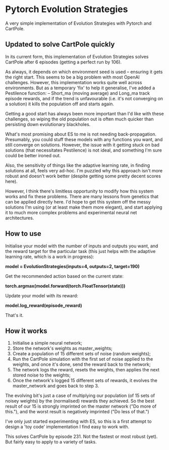 # Pytorch Evolution Strategies
A very simple implementation of Evolution Strategies with Pytorch and CartPole.

## Updated to solve CartPole quickly
In its current form, this implementation of Evolution Strategies solves CartPole after 6 episodes (getting a perfect run by 106).

As always, it depends on which environment seed is used – ensuring it gets the right start. This seems to be a big problem with most OpenAI challenges. However, this implementation works quite well across environments. But as a temporary 'fix' to help it generalise, I've added a Pestilence function:
– Short_ma (moving average) and Long_ma track episode rewards, and if the trend is unfavourable (i.e. it's not converging on a solution) it kills the population off and starts again.

Getting a good start has always been more important than I'd like with these challenges, so wiping the old population out is often much quicker than persisting down evolutionary blackholes.

What's most promising about ES to me is not needing back-propagation. Presumably, you could stuff these models with any functions you want, and still converge on solutions. However, the issue with it getting stuck on bad solutions (that necessitates Pestilence) is not ideal, and something I'm sure could be better ironed out.

Also, the sensitivity of things like the adaptive learning rate, in finding solutions at all, feels very ad-hoc. I'm puzzled why this approach isn't more robust and doesn't work better (despite getting some pretty decent scores here).

However, I think there's limitless opportunity to modify how this system works and fix these problems. There are many lessons from genetics that can be applied directly here. I'd hope to get this system off the messy solutions I'm using (or at least make them more elegant), and start applying it to much more complex problems and experimental neural net architectures.

## How to use
Initialise your model with the number of inputs and outputs you want, and the reward target for the particular task (this just helps with the adaptive learning rate, which is a work in progress):

**model = EvolutionStrategies(inputs=4, outputs=2, target=190)**

Get the recommended action based on the current state:

**torch.argmax(model.forward(torch.FloatTensor(state)))**

Update your model with its reward:

**model.log_reward(episode_reward)**

That's it.

## How it works
1. Initialise a simple neural network;
2. Store the network's weights as master_weights;
3. Create a population of 15 different sets of noise (random weights);
4. Run the CartPole simulation with the first set of noise applied to the weights, and once it's done, send the reward back to the network;
5. The network logs the reward, resets the weights, then applies the next stored noise to the weights;
6. Once the network's logged 15 different sets of rewards, it evolves the master_network and goes back to step 3.

The evolving bit's just a case of multiplying our population (of 15 sets of noisey weights) by the (normalised) rewards they achieved. So the best result of our 15 is strongly imprinted on the master network ("Do more of this."), and the worst result is negatively imprinted ("Do less of that.")

I've only just started experimenting with ES, so this is a first attempt to design a 'toy code' implementation I find easy to work with.

This solves CartPole by episode 231. Not the fastest or most robust (yet). But fairly easy to apply to a variety of tasks.

